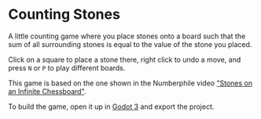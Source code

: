 # Counting Stones

A little counting game where you place stones onto a board such that the sum of
all surrounding stones is equal to the value of the stone you placed.

Click on a square to place a stone there, right click to undo a move, and press
`N` or `P` to play different boards.

This game is based on the one shown in the Numberphile video
["Stones on an Infinite Chessboard"](https://www.youtube.com/watch?v=m4Uth-EaTZ8).

To build the game, open it up in [Godot 3](https://godotengine.org/download) and
export the project.
